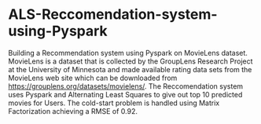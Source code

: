 # ALS-Reccomendation-system-using-Pyspark
Building a Recommendation system using Pyspark on MovieLens dataset. 
MovieLens is a dataset that is collected by the GroupLens Research Project at the University of
Minnesota and made available rating data sets from the MovieLens web site which can be downloaded from https://grouplens.org/datasets/movielens/. 
The Reccomendation system uses Pyspark and Alternating Least Squares to give out top 10 predicted movies for Users. The cold-start problem is handled using Matrix Factorization achieving a RMSE of 0.92.  
